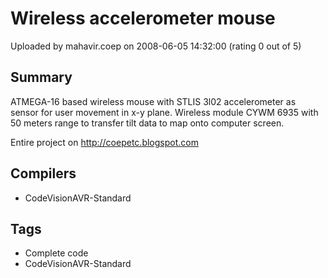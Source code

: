 # Wireless accelerometer mouse

Uploaded by mahavir.coep on 2008-06-05 14:32:00 (rating 0 out of 5)

## Summary

ATMEGA-16 based wireless mouse with STLIS 3l02 accelerometer as sensor for user movement in x-y plane. Wireless module CYWM 6935 with 50 meters range to transfer tilt data to map onto computer screen. 


Entire project on <http://coepetc.blogspot.com>

## Compilers

- CodeVisionAVR-Standard

## Tags

- Complete code
- CodeVisionAVR-Standard
